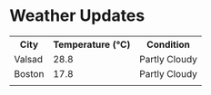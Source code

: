 # Weather Updates

<!-- WEATHER-UPDATE-START -->
<table><tr><th>City</th><th>Temperature (°C)</th><th>Condition</th></tr><tr><td>Valsad</td><td>28.8</td><td>Partly Cloudy</td></tr><tr><td>Boston</td><td>17.8</td><td>Partly Cloudy</td></tr><tr><td></td><td></td><td></td></tr></table>
<!-- WEATHER-UPDATE-END -->
